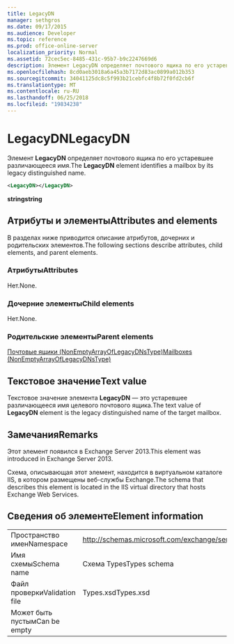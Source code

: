```yaml
---
title: LegacyDN
manager: sethgros
ms.date: 09/17/2015
ms.audience: Developer
ms.topic: reference
ms.prod: office-online-server
localization_priority: Normal
ms.assetid: 72cec5ec-8485-431c-95b7-b9c2247669d6
description: Элемент LegacyDN определяет почтового ящика по его устаревшее различающееся имя.
ms.openlocfilehash: 8cd0aeb3018a6a45a3b7172d83ac0899a012b353
ms.sourcegitcommit: 34041125dc8c5f993b21cebfc4f8b72f0fd2cb6f
ms.translationtype: MT
ms.contentlocale: ru-RU
ms.lasthandoff: 06/25/2018
ms.locfileid: "19834238"
---
```

# <a name="legacydn"></a><span data-ttu-id="704bf-103">LegacyDN</span><span class="sxs-lookup"><span data-stu-id="704bf-103">LegacyDN</span></span>

<span data-ttu-id="704bf-104">Элемент **LegacyDN** определяет почтового ящика по его устаревшее различающееся имя.</span><span class="sxs-lookup"><span data-stu-id="704bf-104">The **LegacyDN** element identifies a mailbox by its legacy distinguished name.</span></span> 
  
```XML
<LegacyDN></LegacyDN>
```

<span data-ttu-id="704bf-105">**string**</span><span class="sxs-lookup"><span data-stu-id="704bf-105">**string**</span></span>

## <a name="attributes-and-elements"></a><span data-ttu-id="704bf-106">Атрибуты и элементы</span><span class="sxs-lookup"><span data-stu-id="704bf-106">Attributes and elements</span></span>

<span data-ttu-id="704bf-107">В разделах ниже приводится описание атрибутов, дочерних и родительских элементов.</span><span class="sxs-lookup"><span data-stu-id="704bf-107">The following sections describe attributes, child elements, and parent elements.</span></span>
  
### <a name="attributes"></a><span data-ttu-id="704bf-108">Атрибуты</span><span class="sxs-lookup"><span data-stu-id="704bf-108">Attributes</span></span>

<span data-ttu-id="704bf-109">Нет.</span><span class="sxs-lookup"><span data-stu-id="704bf-109">None.</span></span>
  
### <a name="child-elements"></a><span data-ttu-id="704bf-110">Дочерние элементы</span><span class="sxs-lookup"><span data-stu-id="704bf-110">Child elements</span></span>

<span data-ttu-id="704bf-111">Нет.</span><span class="sxs-lookup"><span data-stu-id="704bf-111">None.</span></span>
  
### <a name="parent-elements"></a><span data-ttu-id="704bf-112">Родительские элементы</span><span class="sxs-lookup"><span data-stu-id="704bf-112">Parent elements</span></span>

[<span data-ttu-id="704bf-113">Почтовые ящики (NonEmptyArrayOfLegacyDNsType)</span><span class="sxs-lookup"><span data-stu-id="704bf-113">Mailboxes (NonEmptyArrayOfLegacyDNsType)</span></span>](mailboxes-nonemptyarrayoflegacydnstype.md)
  
## <a name="text-value"></a><span data-ttu-id="704bf-114">Текстовое значение</span><span class="sxs-lookup"><span data-stu-id="704bf-114">Text value</span></span>

<span data-ttu-id="704bf-115">Текстовое значение элемента **LegacyDN** — это устаревшее различающееся имя целевого почтового ящика.</span><span class="sxs-lookup"><span data-stu-id="704bf-115">The text value of **LegacyDN** element is the legacy distinguished name of the target mailbox.</span></span> 
  
## <a name="remarks"></a><span data-ttu-id="704bf-116">Замечания</span><span class="sxs-lookup"><span data-stu-id="704bf-116">Remarks</span></span>

<span data-ttu-id="704bf-117">Этот элемент появился в Exchange Server 2013.</span><span class="sxs-lookup"><span data-stu-id="704bf-117">This element was introduced in Exchange Server 2013.</span></span>
  
<span data-ttu-id="704bf-118">Схема, описывающая этот элемент, находится в виртуальном каталоге IIS, в котором размещены веб-службы Exchange.</span><span class="sxs-lookup"><span data-stu-id="704bf-118">The schema that describes this element is located in the IIS virtual directory that hosts Exchange Web Services.</span></span>
  
## <a name="element-information"></a><span data-ttu-id="704bf-119">Сведения об элементе</span><span class="sxs-lookup"><span data-stu-id="704bf-119">Element information</span></span>

|||
|:-----|:-----|
|<span data-ttu-id="704bf-120">Пространство имен</span><span class="sxs-lookup"><span data-stu-id="704bf-120">Namespace</span></span>  <br/> |http://schemas.microsoft.com/exchange/services/2006/types  <br/> |
|<span data-ttu-id="704bf-121">Имя схемы</span><span class="sxs-lookup"><span data-stu-id="704bf-121">Schema name</span></span>  <br/> |<span data-ttu-id="704bf-122">Схема Types</span><span class="sxs-lookup"><span data-stu-id="704bf-122">Types schema</span></span>  <br/> |
|<span data-ttu-id="704bf-123">Файл проверки</span><span class="sxs-lookup"><span data-stu-id="704bf-123">Validation file</span></span>  <br/> |<span data-ttu-id="704bf-124">Types.xsd</span><span class="sxs-lookup"><span data-stu-id="704bf-124">Types.xsd</span></span>  <br/> |
|<span data-ttu-id="704bf-125">Может быть пустым</span><span class="sxs-lookup"><span data-stu-id="704bf-125">Can be empty</span></span>  <br/> ||
   

